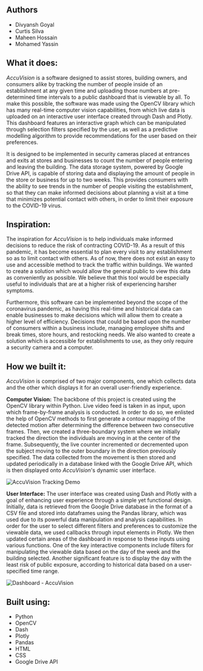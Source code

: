 ## Authors
* Divyansh Goyal
* Curtis Silva
* Maheen Hossain
* Mohamed Yassin

## What it does:
_AccuVision_ is a software designed to assist stores, building owners, and consumers alike by tracking the number of people inside of an establishment at any given time and uploading those numbers at pre-determined time intervals to a public dashboard that is viewable by all. To make this possible, the software was made using the OpenCV library which has many real-time computer vision capabilities, from which live data is uploaded on an interactive user interface created through Dash and Plotly. This dashboard features an interactive graph which can be manipulated through selection filters specified by the user, as well as a predictive modelling algorithm to provide recommendations for the user based on their preferences.

It is designed to be implemented in security cameras placed at entrances and exits at stores and businesses to count the number of people entering and leaving the building. The data storage system, powered by Google Drive API, is capable of storing data and displaying the amount of people in the store or business for up to two weeks. This provides consumers with the ability to see trends in the number of people visiting the establishment, so that they can make informed decisions about planning a visit at a time that minimizes potential contact with others, in order to limit their exposure to the COVID-19 virus.

## Inspiration:
The inspiration for _AccuVision_ is to help individuals make informed decisions to reduce the risk of contracting COVID-19. As a result of this pandemic, it has become essential to plan every visit to any establishment so as to limit contact with others. As of now, there does not exist an easy to use and accessible method to track the traffic within buildings. We wanted to create a solution which would allow the general public to view this data as conveniently as possible. We believe that this tool would be especially useful to individuals that are at a higher risk of experiencing harsher symptoms.

Furthermore, this software can be implemented beyond the scope of the coronavirus pandemic, as having this real-time and historical data can enable businesses to make decisions which will allow them to create a higher level of efficiency. Decisions that could be based upon the number of consumers within a business include, managing employee shifts and break times, store hours, and restocking needs. We also wanted to create a solution which is accessible for establishments to use, as they only require a security camera and a computer.

## How we built it:
_AccuVision_ is comprised of two major components, one which collects data and the other which displays it for an overall user-friendly experience.

**Computer Vision:**
The backbone of this project is created using the OpenCV library within Python. Live video feed is taken in as input, upon which frame-by-frame analysis is conducted. In order to do so, we enlisted the help of OpenCV methods to first generate a contour mapping of the detected motion after determining the difference between two consecutive frames. Then, we created a three-boundary system where we initially tracked the direction the individuals are moving in at the center of the frame. Subsequently, the live counter incremented or decremented upon the subject moving to the outer boundary in the direction previously specified. The data collected from the movement is then stored and updated periodically in a database linked with the Google Drive API, which is then displayed onto _AccuVision_'s dynamic user interface.

![AccuVision Tracking Demo](https://user-images.githubusercontent.com/58268240/112348235-40c71b80-8c8d-11eb-9055-bc62f4aa0f48.PNG)

**User Interface:**
The user interface was created using Dash and Plotly with a goal of enhancing user experience through a simple yet functional design. Initially, data is retrieved from the Google Drive database in the format of a CSV file and stored into dataframes using the Pandas library, which was used due to its powerful data manipulation and analysis capabilities. In order for the user to select different filters and preferences to customize the viewable data, we used callbacks through input elements in Plotly. We then updated certain areas of the dashboard in response to these inputs using various functions. One of the key interactive components include filters for manipulating the viewable data based on the day of the week and the building selected. Another significant feature is to display the day with the least risk of public exposure, according to historical data based on a user-specified time range.

![Dashboard - AccuVision](https://user-images.githubusercontent.com/58268240/112348311-53d9eb80-8c8d-11eb-8316-14f49e31e9d6.PNG)

## Built using:
* Python
* OpenCV
* Dash
* Plotly
* Pandas
* HTML
* CSS
* Google Drive API

